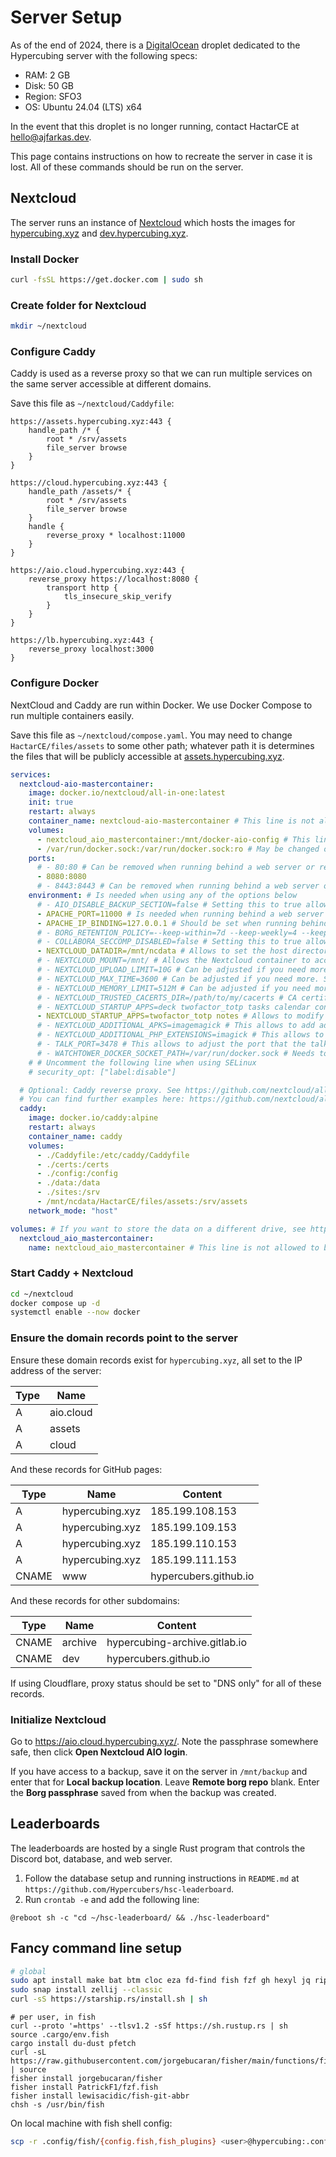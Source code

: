 # Server Setup

As of the end of 2024, there is a [DigitalOcean](https://www.digitalocean.com/) droplet dedicated to the Hypercubing server with the following specs:

- RAM: 2 GB
- Disk: 50 GB
- Region: SFO3
- OS: Ubuntu 24.04 (LTS) x64

In the event that this droplet is no longer running, contact HactarCE at <hello@ajfarkas.dev>.

This page contains instructions on how to recreate the server in case it is lost. All of these commands should be run on the server.

## Nextcloud

The server runs an instance of [Nextcloud](https://nextcloud.com/) which hosts the images for [hypercubing.xyz](https://hypercubing.xyz/) and [dev.hypercubing.xyz](https://dev.hypercubing.xyz/).

### Install Docker

```sh
curl -fsSL https://get.docker.com | sudo sh
```

### Create folder for Nextcloud

```sh
mkdir ~/nextcloud
```

### Configure Caddy

Caddy is used as a reverse proxy so that we can run multiple services on the same server accessible at different domains.

Save this file as `~/nextcloud/Caddyfile`:

```Caddyfile title="~/nextcloud/Caddyfile"
https://assets.hypercubing.xyz:443 {
    handle_path /* {
        root * /srv/assets
        file_server browse
    }
}

https://cloud.hypercubing.xyz:443 {
    handle_path /assets/* {
        root * /srv/assets
        file_server browse
    }
    handle {
        reverse_proxy * localhost:11000
    }
}

https://aio.cloud.hypercubing.xyz:443 {
    reverse_proxy https://localhost:8080 {
        transport http {
            tls_insecure_skip_verify
        }
    }
}

https://lb.hypercubing.xyz:443 {
    reverse_proxy localhost:3000
}
```

### Configure Docker

NextCloud and Caddy are run within Docker. We use Docker Compose to run multiple containers easily.

Save this file as `~/nextcloud/compose.yaml`. You may need to change `HactarCE/files/assets` to some other path; whatever path it is determines the files that will be publicly accessible at [assets.hypercubing.xyz](https://assets.hypercubing.xyz/).

```yaml title="~/nextcloud/compose.yaml"
services:
  nextcloud-aio-mastercontainer:
    image: docker.io/nextcloud/all-in-one:latest
    init: true
    restart: always
    container_name: nextcloud-aio-mastercontainer # This line is not allowed to be changed as otherwise AIO will not work correctly
    volumes:
      - nextcloud_aio_mastercontainer:/mnt/docker-aio-config # This line is not allowed to be changed as otherwise the built-in backup solution will not work
      - /var/run/docker.sock:/var/run/docker.sock:ro # May be changed on macOS, Windows or docker rootless. See the applicable documentation. If adjusting, don't forget to also set 'WATCHTOWER_DOCKER_SOCKET_PATH'!
    ports:
      # - 80:80 # Can be removed when running behind a web server or reverse proxy (like Apache, Nginx, Cloudflare Tunnel and else). See https://github.com/nextcloud/all-in-one/blob/main/reverse-proxy.md
      - 8080:8080
      # - 8443:8443 # Can be removed when running behind a web server or reverse proxy (like Apache, Nginx, Cloudflare Tunnel and else). See https://github.com/nextcloud/all-in-one/blob/main/reverse-proxy.md
    environment: # Is needed when using any of the options below
      # - AIO_DISABLE_BACKUP_SECTION=false # Setting this to true allows to hide the backup section in the AIO interface. See https://github.com/nextcloud/all-in-one#how-to-disable-the-backup-section
      - APACHE_PORT=11000 # Is needed when running behind a web server or reverse proxy (like Apache, Nginx, Cloudflare Tunnel and else). See https://github.com/nextcloud/all-in-one/blob/main/reverse-proxy.md
      - APACHE_IP_BINDING=127.0.0.1 # Should be set when running behind a web server or reverse proxy (like Apache, Nginx, Cloudflare Tunnel and else) that is running on the same host. See https://github.com/nextcloud/all-in-one/blob/main/reverse-proxy.md
      # - BORG_RETENTION_POLICY=--keep-within=7d --keep-weekly=4 --keep-monthly=6 # Allows to adjust borgs retention policy. See https://github.com/nextcloud/all-in-one#how-to-adjust-borgs-retention-policy
      # - COLLABORA_SECCOMP_DISABLED=false # Setting this to true allows to disable Collabora's Seccomp feature. See https://github.com/nextcloud/all-in-one#how-to-disable-collaboras-seccomp-feature
      - NEXTCLOUD_DATADIR=/mnt/ncdata # Allows to set the host directory for Nextcloud's datadir. ⚠️⚠️⚠️ Warning: do not set or adjust this value after the initial Nextcloud installation is done! See https://github.com/nextcloud/all-in-one#how-to-change-the-default-location-of-nextclouds-datadir
      # - NEXTCLOUD_MOUNT=/mnt/ # Allows the Nextcloud container to access the chosen directory on the host. See https://github.com/nextcloud/all-in-one#how-to-allow-the-nextcloud-container-to-access-directories-on-the-host
      # - NEXTCLOUD_UPLOAD_LIMIT=10G # Can be adjusted if you need more. See https://github.com/nextcloud/all-in-one#how-to-adjust-the-upload-limit-for-nextcloud
      # - NEXTCLOUD_MAX_TIME=3600 # Can be adjusted if you need more. See https://github.com/nextcloud/all-in-one#how-to-adjust-the-max-execution-time-for-nextcloud
      # - NEXTCLOUD_MEMORY_LIMIT=512M # Can be adjusted if you need more. See https://github.com/nextcloud/all-in-one#how-to-adjust-the-php-memory-limit-for-nextcloud
      # - NEXTCLOUD_TRUSTED_CACERTS_DIR=/path/to/my/cacerts # CA certificates in this directory will be trusted by the OS of the nexcloud container (Useful e.g. for LDAPS) See See https://github.com/nextcloud/all-in-one#how-to-trust-user-defined-certification-authorities-ca
      # - NEXTCLOUD_STARTUP_APPS=deck twofactor_totp tasks calendar contacts notes # Allows to modify the Nextcloud apps that are installed on starting AIO the first time. See https://github.com/nextcloud/all-in-one#how-to-change-the-nextcloud-apps-that-are-installed-on-the-first-startup
      - NEXTCLOUD_STARTUP_APPS=twofactor_totp notes # Allows to modify the Nextcloud apps that are installed on starting AIO the first time. See https://github.com/nextcloud/all-in-one#how-to-change-the-nextcloud-apps-that-are-installed-on-the-first-startup
      # - NEXTCLOUD_ADDITIONAL_APKS=imagemagick # This allows to add additional packages to the Nextcloud container permanently. Default is imagemagick but can be overwritten by modifying this value. See https://github.com/nextcloud/all-in-one#how-to-add-os-packages-permanently-to-the-nextcloud-container
      # - NEXTCLOUD_ADDITIONAL_PHP_EXTENSIONS=imagick # This allows to add additional php extensions to the Nextcloud container permanently. Default is imagick but can be overwritten by modifying this value. See https://github.com/nextcloud/all-in-one#how-to-add-php-extensions-permanently-to-the-nextcloud-container
      # - TALK_PORT=3478 # This allows to adjust the port that the talk container is using. See https://github.com/nextcloud/all-in-one#how-to-adjust-the-talk-port
      # - WATCHTOWER_DOCKER_SOCKET_PATH=/var/run/docker.sock # Needs to be specified if the docker socket on the host is not located in the default '/var/run/docker.sock'. Otherwise mastercontainer updates will fail. For macos it needs to be '/var/run/docker.sock'
    # # Uncomment the following line when using SELinux
    # security_opt: ["label:disable"]

  # Optional: Caddy reverse proxy. See https://github.com/nextcloud/all-in-one/blob/main/reverse-proxy.md
  # You can find further examples here: https://github.com/nextcloud/all-in-one/discussions/588
  caddy:
    image: docker.io/caddy:alpine
    restart: always
    container_name: caddy
    volumes:
      - ./Caddyfile:/etc/caddy/Caddyfile
      - ./certs:/certs
      - ./config:/config
      - ./data:/data
      - ./sites:/srv
      - /mnt/ncdata/HactarCE/files/assets:/srv/assets
    network_mode: "host"

volumes: # If you want to store the data on a different drive, see https://github.com/nextcloud/all-in-one#how-to-store-the-filesinstallation-on-a-separate-drive
  nextcloud_aio_mastercontainer:
    name: nextcloud_aio_mastercontainer # This line is not allowed to be changed as otherwise the built-in backup solution will not work
```

### Start Caddy + Nextcloud

```sh
cd ~/nextcloud
docker compose up -d
systemctl enable --now docker
```

### Ensure the domain records point to the server

Ensure these domain records exist for `hypercubing.xyz`, all set to the IP address of the server:

| Type | Name            |
| ---- | --------------- |
| A    | aio.cloud       |
| A    | assets          |
| A    | cloud           |

And these records for GitHub pages:

| Type  | Name            | Content               |
| ----- | --------------- | --------------------- |
| A     | hypercubing.xyz | 185.199.108.153       |
| A     | hypercubing.xyz | 185.199.109.153       |
| A     | hypercubing.xyz | 185.199.110.153       |
| A     | hypercubing.xyz | 185.199.111.153       |
| CNAME | www             | hypercubers.github.io |

And these records for other subdomains:

| Type  | Name    | Content                       |
| ----- | ------- | ----------------------------- |
| CNAME | archive | hypercubing-archive.gitlab.io |
| CNAME | dev     | hypercubers.github.io         |

If using Cloudflare, proxy status should be set to "DNS only" for all of these records.

### Initialize Nextcloud

Go to <https://aio.cloud.hypercubing.xyz/>. Note the passphrase somewhere safe, then click **Open Nextcloud AIO login**.

If you have access to a backup, save it on the server in `/mnt/backup` and enter that for **Local backup location**. Leave **Remote borg repo** blank. Enter the **Borg passphrase** saved from when the backup was created.

## Leaderboards

The leaderboards are hosted by a single Rust program that controls the Discord bot, database, and web server.

1. Follow the database setup and running instructions in `README.md` at `https://github.com/Hypercubers/hsc-leaderboard`.
2. Run `crontab -e` and add the following line:

```cron
@reboot sh -c "cd ~/hsc-leaderboard/ && ./hsc-leaderboard"
```

## Fancy command line setup

```sh
# global
sudo apt install make bat btm cloc eza fd-find fish fzf gh hexyl jq ripgrep sd trash-cli unp zoxide
sudo snap install zellij --classic
curl -sS https://starship.rs/install.sh | sh
```

```fish
# per user, in fish
curl --proto '=https' --tlsv1.2 -sSf https://sh.rustup.rs | sh
source .cargo/env.fish
cargo install du-dust pfetch
curl -sL https://raw.githubusercontent.com/jorgebucaran/fisher/main/functions/fisher.fish | source
fisher install jorgebucaran/fisher
fisher install PatrickF1/fzf.fish
fisher install lewisacidic/fish-git-abbr
chsh -s /usr/bin/fish
```

On local machine with fish shell config:

```sh
scp -r .config/fish/{config.fish,fish_plugins} <user>@hypercubing:.config/fish/
```
